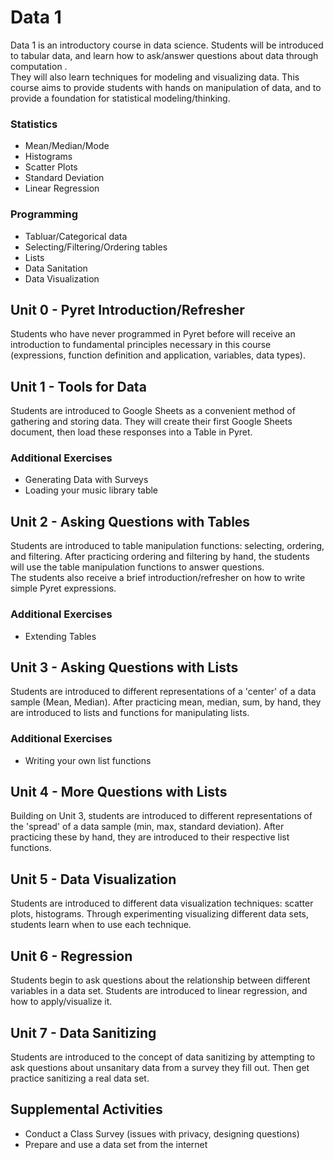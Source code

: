 # Data 1

Data 1 is an introductory course in data science.  Students
will be introduced to tabular data, and learn how to 
ask/answer questions about data through computation .  
They will also learn techniques for modeling and visualizing data.
This course aims to provide students with hands on manipulation
of data, and to provide a foundation for statistical modeling/thinking.

### Statistics
 - Mean/Median/Mode
 - Histograms
 - Scatter Plots
 - Standard Deviation
 - Linear Regression

### Programming
 - Tabluar/Categorical data
 - Selecting/Filtering/Ordering tables
 - Lists
 - Data Sanitation
 - Data Visualization

## Unit 0 - Pyret Introduction/Refresher

Students who have never programmed in Pyret before
will receive an introduction to fundamental principles
necessary in this course (expressions, function definition
and application, variables, data types).

## Unit 1 - Tools for Data

Students are introduced to Google Sheets as a 
convenient method of gathering and storing data.  They will 
create their first Google Sheets document, then load
 these responses into a Table in Pyret.

### Additional Exercises
 - Generating Data with Surveys
 - Loading your music library table

## Unit 2 - Asking Questions with Tables

Students are introduced to table manipulation functions:  selecting,
ordering, and filtering.  After practicing ordering and filtering by hand,
the students will use the table manipulation functions to answer questions.  
The students also receive a brief
introduction/refresher on how to write simple Pyret expressions.

### Additional Exercises
 - Extending Tables

## Unit 3 - Asking Questions with Lists

Students are introduced to different representations of a 'center' of
a data sample (Mean, Median).  After practicing mean, median, sum, 
by hand, they are introduced to lists and functions for manipulating
lists.

### Additional Exercises
 - Writing your own list functions

## Unit 4 - More Questions with Lists

Building on Unit 3, students are introduced to different representations
of the 'spread' of a data sample (min, max, standard deviation).  After
practicing these by hand, they are introduced to their respective 
list functions.

## Unit 5 - Data Visualization

Students are introduced to different data visualization techniques:
scatter plots, histograms.  Through experimenting visualizing different
data sets, students learn when to use each technique.

## Unit 6 - Regression

Students begin to ask questions about the relationship between different
variables in a data set.  Students are introduced to linear regression,
and how to apply/visualize it.

## Unit 7 - Data Sanitizing
Students are introduced to the concept of data sanitizing by
attempting to ask questions about unsanitary data from a survey they
fill out.  Then get practice sanitizing a real data set.

## Supplemental Activities
 - Conduct a Class Survey (issues with privacy, designing questions)
 - Prepare and use a data set from the internet

